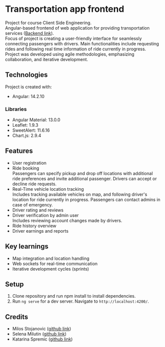 # Transportation app frontend

Project for course Client Side Engineering.  
Angular-based frontend of web application for providing transportation services ([Backend link](https://github.com/miloss01/ISS-Tim10)).  
Focus of project is creating a user-friendly interface for seamlessly connecting passengers with drivers. Main functionalities include requesting rides and following real time information of ride currently in progress.
Project was developed using agile methodologies, emphasizing collaboration, and iterative development.

## Technologies

Project is created with:

* Angular: 14.2.10

### Libraries
- Angular Material: 13.0.0
- Leaflet: 1.9.3
- SweetAlert: 11.6.16
- Chart.js: 2.9.4

## Features

* User registration
* Ride booking  
	Passengers can specify pickup and drop off locations with additional ride preferences and invite additional passenger.
	Drivers can accept or decline ride requests.
* Real-Time vehicle location tracking  
	Includes tracking available vehicles on map, and following driver's location for ride currently in progress.
	Passengers can contact admins in case of emergency.
* Driver rating and reviews
* Driver verification by admin user  
	Includes reviewing account changes made by drivers.
* Ride history overview
* Driver earnings and reports

## Key learnings
* Map integration and location handling
* Web sockets for real-time communication
* Iterative development cycles (sprints)

## Setup

1. Clone repository and run npm install to install dependencies.
2. Run `ng serve` for a dev server. Navigate to `http://localhost:4200/`. 


## Credits

* Milos Stojanovic ([github link](https://github.com/miloss01))
* Selena Milutin ([github link](https://github.com/SelenaMilutin))
* Katarina Spremic ([github link](https://github.com/s-katarina))
